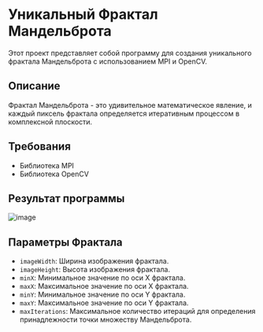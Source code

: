 # Уникальный Фрактал Мандельброта

Этот проект представляет собой программу для создания уникального фрактала Мандельброта с использованием MPI и OpenCV.

## Описание

Фрактал Мандельброта - это удивительное математическое явление, и каждый пиксель фрактала определяется итеративным процессом в комплексной плоскости.


## Требования

- Библиотека MPI
- Библиотека OpenCV

## Результат программы  
![image](https://github.com/Yoshi31/fractal_Mandelbrot/assets/62884580/953cd05b-88f2-410d-8d06-40890cfa074c)


## Параметры Фрактала

- `imageWidth`: Ширина изображения фрактала.
- `imageHeight`: Высота изображения фрактала.
- `minX`: Минимальное значение по оси X фрактала.
- `maxX`: Максимальное значение по оси X фрактала.
- `minY`: Минимальное значение по оси Y фрактала.
- `maxY`: Максимальное значение по оси Y фрактала.
- `maxIterations`: Максимальное количество итераций для определения принадлежности точки множеству Мандельброта.
